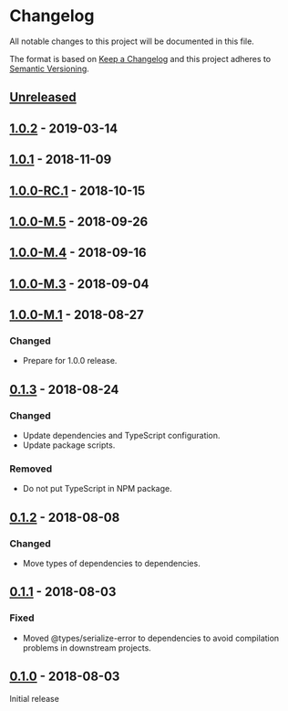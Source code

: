 # Changelog

All notable changes to this project will be documented in this file.

The format is based on [Keep a Changelog](http://keepachangelog.com/)
and this project adheres to [Semantic Versioning](http://semver.org/).

## [Unreleased](https://github.com/atomist/automation-client-ext-logzio/compare/1.0.2...HEAD)

## [1.0.2](https://github.com/atomist/automation-client-ext-logzio/compare/1.0.1...1.0.2) - 2019-03-14

## [1.0.1](https://github.com/atomist/automation-client-ext-logzio/compare/1.0.0-RC.1...1.0.1) - 2018-11-09

## [1.0.0-RC.1](https://github.com/atomist/automation-client-ext-logzio/compare/1.0.0-M.5...1.0.0-RC.1) - 2018-10-15

## [1.0.0-M.5](https://github.com/atomist/automation-client-ext-logzio/compare/1.0.0-M.4...1.0.0-M.5) - 2018-09-26

## [1.0.0-M.4](https://github.com/atomist/automation-client-ext-logzio/compare/1.0.0-M.3...1.0.0-M.4) - 2018-09-16

## [1.0.0-M.3](https://github.com/atomist/automation-client-ext-logzio/compare/1.0.0-M.1...1.0.0-M.3) - 2018-09-04

## [1.0.0-M.1](https://github.com/atomist/automation-client-ext-logzio/compare/0.1.3...1.0.0-M.1) - 2018-08-27

### Changed

-   Prepare for 1.0.0 release.

## [0.1.3](https://github.com/atomist/automation-client-ext-logzio/compare/0.1.2...0.1.3) - 2018-08-24

### Changed

-   Update dependencies and TypeScript configuration.
-   Update package scripts.

### Removed

-   Do not put TypeScript in NPM package.

## [0.1.2](https://github.com/atomist/automation-client-ext-logzio/compare/0.1.1...0.1.2) - 2018-08-08

### Changed

-   Move types of dependencies to dependencies.

## [0.1.1](https://github.com/atomist/automation-client-ext-logzio/compare/0.1.0...0.1.1) - 2018-08-03

### Fixed

-   Moved @types/serialize-error to dependencies to avoid compilation
    problems in downstream projects.

## [0.1.0](https://github.com/atomist/automation-client-ext-logzio/tree/0.1.0) - 2018-08-03

Initial release
